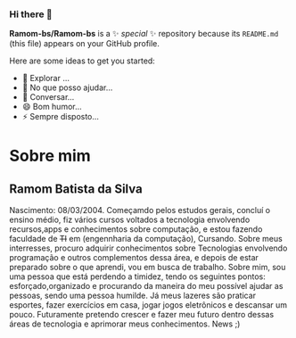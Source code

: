 ### Hi there 👋

**Ramom-bs/Ramom-bs** is a ✨ _special_ ✨ repository because its `README.md` (this file) appears on your GitHub profile.

Here are some ideas to get you started:

- 🔭 Explorar ...
- 🤔 No que posso ajudar...
- 💬 Conversar...
- 😄 Bom humor...
- ⚡ Sempre disposto...

# Sobre mim
## **Ramom Batista da Silva**
Nascimento: 08/03/2004. Começamdo pelos estudos gerais, concluí o ensino médio, fiz vários cursos voltados a tecnologia envolvendo recursos,apps e conhecimentos sobre computação, e estou fazendo faculdade de ~~TI~~ em (engennharia da computação), Cursando. Sobre meus interresses, procuro adquirir conhecimentos sobre Tecnologias envolvendo programação e outros complementos dessa área, e depois de estar preparado sobre o que aprendi, vou em busca de trabalho. 
Sobre mim, sou uma pessoa que está perdendo a timidez, tendo os seguintes pontos: esforçado,organizado e procurando da maneira do meu possível ajudar as pessoas, sendo uma pessoa humilde. Já meus lazeres são praticar esportes, fazer exercícios em casa, jogar jogos eletrônicos e descansar um pouco. 
Futuramente pretendo crescer e fazer meu futuro dentro dessas áreas de tecnologia e aprimorar meus conhecimentos.
News ;)
